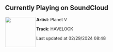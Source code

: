 ## Currently Playing on SoundCloud

[<img align="left" width="100" src="https://i1.sndcdn.com/artworks-Pjcmsc3lrXTrXbYu-yY3zlQ-t500x500.jpg">](https://soundcloud.com/planet_v/havelock-sanctuaryep)

**Artist**: Planet V 

**Track**: HAVELOCK

Last updated at 02/29/2024 08:48

